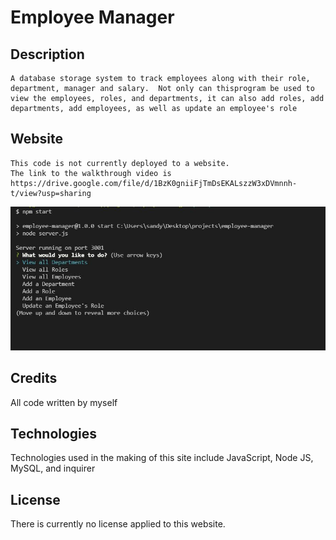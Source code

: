 # Employee Manager

## Description
```
A database storage system to track employees along with their role, department, manager and salary.  Not only can thisprogram be used to view the employees, roles, and departments, it can also add roles, add departments, add employees, as well as update an employee's role
```

## Website
```
This code is not currently deployed to a website.
The link to the walkthrough video is  
https://drive.google.com/file/d/1BzK0gniiFjTmDsEKALszzW3xDVmnnh-t/view?usp=sharing  
```
![alt text](employee_mgr.JPG "Employee Manager")

## Credits
All code written by myself

## Technologies 
Technologies used in the making of this site include JavaScript, Node JS, MySQL, and inquirer

## License
There is currently no license applied to this website.